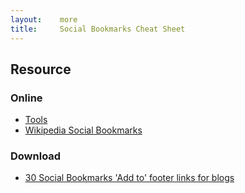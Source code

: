 ```yaml
---
layout:    more
title:     Social Bookmarks Cheat Sheet 
---
```

<div class="content content-400">
    <div class="board board-326">
        <h2 class="board-title">Resource</h2>
        <div class="board-card">
            <h3 class="board-card-title">Online</h3>
            <ul>
                <li><a href="http://www.addthis.com/">Tools</a></li>
                <li><a href="http://en.wikipedia.org/wiki/Social_bookmarking">Wikipedia Social Bookmarks</a></li>
            </ul>
        </div>
        <div class="board-card">
            <h3 class="board-card-title">Download</h3>
            <ul>
                <li><a href="http://3spots.blogspot.com/2006/02/30-social-bookmarks-add-to-footer.html">30 Social Bookmarks 'Add to' footer links for blogs</a></li>
            </ul>
        </div>
    </div>
</div>
